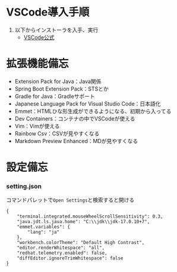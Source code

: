 # VSCode導入手順
1. 以下からインストーラを入手、実行
    - [VSCode公式](https://code.visualstudio.com/download)

# 拡張機能備忘
* Extension Pack for Java：Java関係
* Spring Boot Extension Pack：STSとか
* Gradle for Java：Gradleサポート
* Japanese Language Pack for Visual Studio Code：日本語化
* Emmet：HTMLひな形生成ができるようになる、初期から入ってる
* Dev Containers：コンテナの中でVSCodeが使える
* Vim：Vimが使える
* Rainbow Csv：CSVが見やすくなる
* Markdown Preview Enhanced：MDが見やすくなる

# 設定備忘
### setting.json
コマンドパレットで`Open Settings`と検索すると開ける<br>
```
{
    "terminal.integrated.mouseWheelScrollSensitivity": 0.3,
    "java.jdt.ls.java.home": "C:\\jdk\\jdk-17.0.10+7",
    "emmet.variables": {
        "lang": "ja"
    },
    "workbench.colorTheme": "Default High Contrast",
    "editor.renderWhitespace": "all",
    "redhat.telemetry.enabled": false,
    "diffEditor.ignoreTrimWhitespace": false
}
```